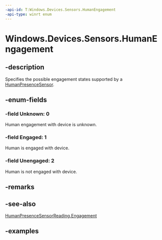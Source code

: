 ```yaml
---
-api-id: T:Windows.Devices.Sensors.HumanEngagement
-api-type: winrt enum
---
```


# Windows.Devices.Sensors.HumanEngagement

<!--
public enum HumanEngagement
-->

## -description

Specifies the possible engagement states supported by a [HumanPresenceSensor](humanpresencesensor.md).

## -enum-fields

### -field Unknown: 0

Human engagement with device is unknown.

### -field Engaged: 1

Human is engaged with device.

### -field Unengaged: 2

Human is not engaged with device.

## -remarks

## -see-also

[HumanPresenceSensorReading.Engagement](humanpresencesensorreading_engagement.md)

## -examples
